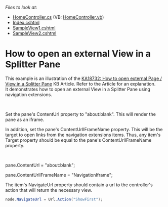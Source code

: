 <!-- default file list -->
*Files to look at*:

* [HomeController.cs](./CS/NavKB2/Controllers/HomeController.cs) (VB: [HomeController.vb](./VB/NavKB2/Controllers/HomeController.vb))
* [Index.cshtml](./CS/NavKB2/Views/Home/Index.cshtml)
* [SampleView1.cshtml](./CS/NavKB2/Views/Home/SampleView1.cshtml)
* [SampleView2.cshtml](./CS/NavKB2/Views/Home/SampleView2.cshtml)
<!-- default file list end -->
# How to open an external View in a Splitter Pane


<p>This example is an illustration of the <a href="https://www.devexpress.com/Support/Center/p/KA18732">KA18732: How to open external Page / View in a Splitter Pane</a> KB Article. Refer to the Article for an explanation.<br />
It demonstrates how to open an external View in a Splitter Pane using navigation extensions.</p><br />
<p>Set the pane's ContentUrl property to "about:blank". This will render the pane as an iframe.</p><p>In addition, set the pane's ContentUrlIFrameName property. This will be the target to open links from the navigation extensions items. Thus, any item's Target property should be equal to the pane's ContentUrlIFrameName property.</p><br />
<p>pane.ContentUrl = "about:blank";</p><p>pane.ContentUrlIFrameName = "NavigationIframe"; </p><p>The item's NavigateUrl property should contain a url to the controller's action that will return the necessary view.</p>

```cs
node.NavigateUrl = Url.Action("ShowFirst");
```

<p> </p>

<br/>


